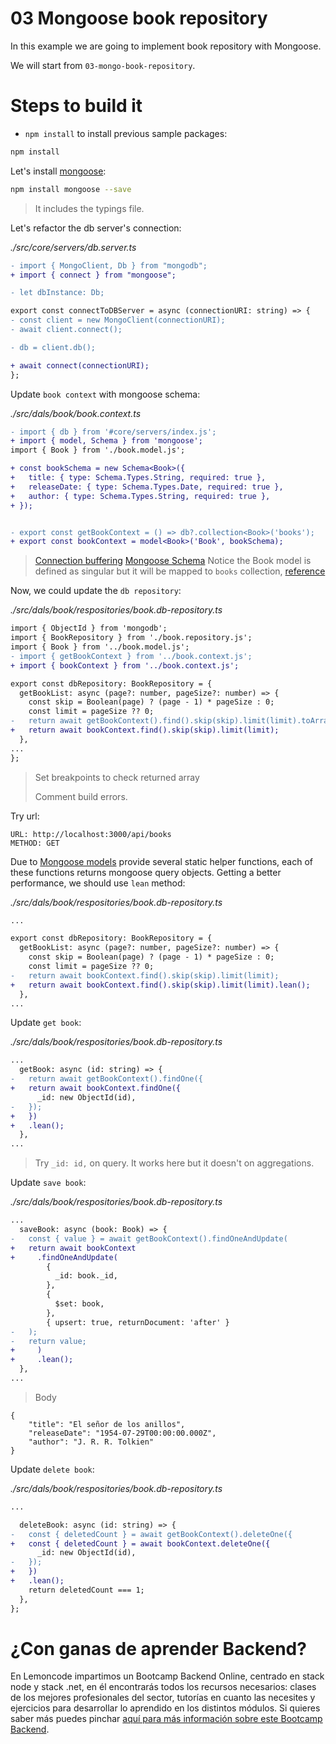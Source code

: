 # 03 Mongoose book repository

In this example we are going to implement book repository with Mongoose.

We will start from `03-mongo-book-repository`.

# Steps to build it

- `npm install` to install previous sample packages:

```bash
npm install

```

Let's install [mongoose](https://github.com/Automattic/mongoose):

```bash
npm install mongoose --save

```

> It includes the typings file.

Let's refactor the db server's connection:

_./src/core/servers/db.server.ts_

```diff
- import { MongoClient, Db } from "mongodb";
+ import { connect } from "mongoose";

- let dbInstance: Db;

export const connectToDBServer = async (connectionURI: string) => {
- const client = new MongoClient(connectionURI);
- await client.connect();

- db = client.db();

+ await connect(connectionURI);
};

```

Update `book context` with mongoose schema:

_./src/dals/book/book.context.ts_

```diff
- import { db } from '#core/servers/index.js';
+ import { model, Schema } from 'mongoose';
import { Book } from './book.model.js';

+ const bookSchema = new Schema<Book>({
+   title: { type: Schema.Types.String, required: true },
+   releaseDate: { type: Schema.Types.Date, required: true },
+   author: { type: Schema.Types.String, required: true },
+ });


- export const getBookContext = () => db?.collection<Book>('books');
+ export const bookContext = model<Book>('Book', bookSchema);

```

> [Connection buffering](https://mongoosejs.com/docs/connections.html#buffering)
> [Mongoose Schema](https://mongoosejs.com/docs/guide.html)
> Notice the Book model is defined as singular but it will be mapped to `books` collection, [reference](https://mongoosejs.com/docs/models.html#compiling)

Now, we could update the `db repository`:

_./src/dals/book/respositories/book.db-repository.ts_

```diff
import { ObjectId } from 'mongodb';
import { BookRepository } from './book.repository.js';
import { Book } from '../book.model.js';
- import { getBookContext } from '../book.context.js';
+ import { bookContext } from '../book.context.js';

export const dbRepository: BookRepository = {
  getBookList: async (page?: number, pageSize?: number) => {
    const skip = Boolean(page) ? (page - 1) * pageSize : 0;
    const limit = pageSize ?? 0;
-   return await getBookContext().find().skip(skip).limit(limit).toArray();
+   return await bookContext.find().skip(skip).limit(limit);
  },
...
};

```

> Set breakpoints to check returned array
>
> Comment build errors.

Try url:

```
URL: http://localhost:3000/api/books
METHOD: GET
```

Due to [Mongoose models](https://mongoosejs.com/docs/queries.html) provide several static helper functions, each of these functions returns mongoose query objects. Getting a better performance, we should use `lean` method:

_./src/dals/book/respositories/book.db-repository.ts_

```diff
...

export const dbRepository: BookRepository = {
  getBookList: async (page?: number, pageSize?: number) => {
    const skip = Boolean(page) ? (page - 1) * pageSize : 0;
    const limit = pageSize ?? 0;
-   return await bookContext.find().skip(skip).limit(limit);
+   return await bookContext.find().skip(skip).limit(limit).lean();
  },
...

```

Update `get book`:

_./src/dals/book/respositories/book.db-repository.ts_

```diff
...
  getBook: async (id: string) => {
-   return await getBookContext().findOne({
+   return await bookContext.findOne({
      _id: new ObjectId(id),
-   });
+   })
+   .lean();
  },
...

```

> Try `_id: id,` on query. It works here but it doesn't on aggregations.

Update `save book`:

_./src/dals/book/respositories/book.db-repository.ts_

```diff
...
  saveBook: async (book: Book) => {
-   const { value } = await getBookContext().findOneAndUpdate(
+   return await bookContext
+     .findOneAndUpdate(
        {
          _id: book._id,
        },
        {
          $set: book,
        },
        { upsert: true, returnDocument: 'after' }
-   );
-   return value;
+     )
+     .lean();
  },
...

```

> Body

```
{
    "title": "El señor de los anillos",
    "releaseDate": "1954-07-29T00:00:00.000Z",
    "author": "J. R. R. Tolkien"
}
```

Update `delete book`:

_./src/dals/book/respositories/book.db-repository.ts_

```diff
...

  deleteBook: async (id: string) => {
-   const { deletedCount } = await getBookContext().deleteOne({
+   const { deletedCount } = await bookContext.deleteOne({
      _id: new ObjectId(id),
-   });
+   })
+   .lean();
    return deletedCount === 1;
  },
};

```

# ¿Con ganas de aprender Backend?

En Lemoncode impartimos un Bootcamp Backend Online, centrado en stack node y stack .net, en él encontrarás todos los recursos necesarios: clases de los mejores profesionales del sector, tutorías en cuanto las necesites y ejercicios para desarrollar lo aprendido en los distintos módulos. Si quieres saber más puedes pinchar [aquí para más información sobre este Bootcamp Backend](https://lemoncode.net/bootcamp-backend#bootcamp-backend/banner).
